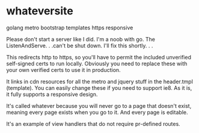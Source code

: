 # whateversite
golang metro bootstrap templates https responsive

Please don't start a server like I did. I'm a noob with go. The ListenAndServe. . .can't be shut down. I'll fix this shortly. . . 

This redirects http to https, so you'll have to permit the included unverified self-signed certs to run locally.
Obviously you need to replace these with your own verified certs to use it in production. 

It links in cdn resources for all the metro and jquery stuff in the header.tmpl (template).
You can easily change these if you need to support ie8. As it is, it fully supports a responsive design.

It's called whatever because you will never go to a page that doesn't exist, meaning every page exists when you go to it. And every page is editable.

It's an example of view handlers that do not require pr-defined routes.

